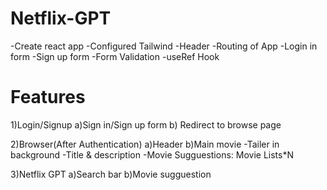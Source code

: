 # Netflix-GPT

-Create react app
-Configured Tailwind
-Header
-Routing of App
-Login in form
-Sign up form
-Form Validation
-useRef Hook

# Features

1)Login/Signup
a)Sign in/Sign up form
b) Redirect to browse page

2)Browser(After Authentication)
a)Header
b)Main movie
-Tailer in background
-Title & description
-Movie Sugguestions: Movie Lists\*N

3)Netflix GPT
a)Search bar
b)Movie sugguestion
